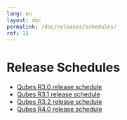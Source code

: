 ```yaml
---
lang: en
layout: doc
permalink: /doc/releases/schedules/
ref: 15
---
```


Release Schedules
=================

* [Qubes R3.0 release schedule](/doc/releases/3.0/schedule/)
* [Qubes R3.1 release schedule](/doc/releases/3.1/schedule/)
* [Qubes R3.2 release schedule](/doc/releases/3.2/schedule/)
* [Qubes R4.0 release schedule](/doc/releases/4.0/schedule/)
